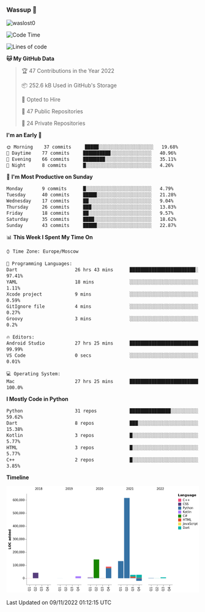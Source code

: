 ### Wassup 👋

<p align="left"> <img src="https://komarev.com/ghpvc/?username=waslost0" alt="waslost0" /></p>

<!--START_SECTION:waka-->
![Code Time](http://img.shields.io/badge/Code%20Time-1%2C716%20hrs-blue)

![Lines of code](https://img.shields.io/badge/From%20Hello%20World%20I%27ve%20Written-1%20Million%20lines%20of%20code-blue)

**🐱 My GitHub Data** 

> 🏆 47 Contributions in the Year 2022
 > 
> 📦 252.6 kB Used in GitHub's Storage 
 > 
> 💼 Opted to Hire
 > 
> 📜 47 Public Repositories 
 > 
> 🔑 24 Private Repositories  
 > 
**I'm an Early 🐤** 

```text
🌞 Morning    37 commits     █████░░░░░░░░░░░░░░░░░░░░   19.68% 
🌆 Daytime    77 commits     ██████████░░░░░░░░░░░░░░░   40.96% 
🌃 Evening    66 commits     ████████░░░░░░░░░░░░░░░░░   35.11% 
🌙 Night      8 commits      █░░░░░░░░░░░░░░░░░░░░░░░░   4.26%

```
📅 **I'm Most Productive on Sunday** 

```text
Monday       9 commits      █░░░░░░░░░░░░░░░░░░░░░░░░   4.79% 
Tuesday      40 commits     █████░░░░░░░░░░░░░░░░░░░░   21.28% 
Wednesday    17 commits     ██░░░░░░░░░░░░░░░░░░░░░░░   9.04% 
Thursday     26 commits     ███░░░░░░░░░░░░░░░░░░░░░░   13.83% 
Friday       18 commits     ██░░░░░░░░░░░░░░░░░░░░░░░   9.57% 
Saturday     35 commits     ████░░░░░░░░░░░░░░░░░░░░░   18.62% 
Sunday       43 commits     █████░░░░░░░░░░░░░░░░░░░░   22.87%

```


📊 **This Week I Spent My Time On** 

```text
⌚︎ Time Zone: Europe/Moscow

💬 Programming Languages: 
Dart                     26 hrs 43 mins      ████████████████████████░   97.41% 
YAML                     18 mins             ░░░░░░░░░░░░░░░░░░░░░░░░░   1.11% 
Xcode project            9 mins              ░░░░░░░░░░░░░░░░░░░░░░░░░   0.59% 
GitIgnore file           4 mins              ░░░░░░░░░░░░░░░░░░░░░░░░░   0.27% 
Groovy                   3 mins              ░░░░░░░░░░░░░░░░░░░░░░░░░   0.2%

🔥 Editors: 
Android Studio           27 hrs 25 mins      █████████████████████████   99.99% 
VS Code                  0 secs              ░░░░░░░░░░░░░░░░░░░░░░░░░   0.01%

💻 Operating System: 
Mac                      27 hrs 25 mins      █████████████████████████   100.0%

```

**I Mostly Code in Python** 

```text
Python                   31 repos            ███████████████░░░░░░░░░░   59.62% 
Dart                     8 repos             ███░░░░░░░░░░░░░░░░░░░░░░   15.38% 
Kotlin                   3 repos             █░░░░░░░░░░░░░░░░░░░░░░░░   5.77% 
HTML                     3 repos             █░░░░░░░░░░░░░░░░░░░░░░░░   5.77% 
C++                      2 repos             █░░░░░░░░░░░░░░░░░░░░░░░░   3.85%

```


**Timeline**

![Chart not found](https://raw.githubusercontent.com/waslost0/waslost0/master/charts/bar_graph.png) 


 Last Updated on 09/11/2022 01:12:15 UTC
<!--END_SECTION:waka-->

